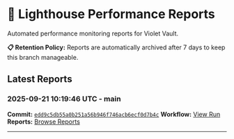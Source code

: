 # 🔦 Lighthouse Performance Reports

Automated performance monitoring reports for Violet Vault.

**📋 Retention Policy:** Reports are automatically archived after 7 days to keep this branch manageable.

## Latest Reports

### 2025-09-21 10:19:46 UTC - main

**Commit:** [`edd9c5db55a0b251a56b946f746acb6ecf0d7b4c`](https://github.com/thef4tdaddy/violet-vault/commit/edd9c5db55a0b251a56b946f746acb6ecf0d7b4c)
**Workflow:** [View Run](https://github.com/thef4tdaddy/violet-vault/actions/runs/17892334815)
**Reports:** [Browse Reports](https://github.com/thef4tdaddy/violet-vault/tree/lighthouse-reports/reports/main/2025-09-21_10-19-44)


---

